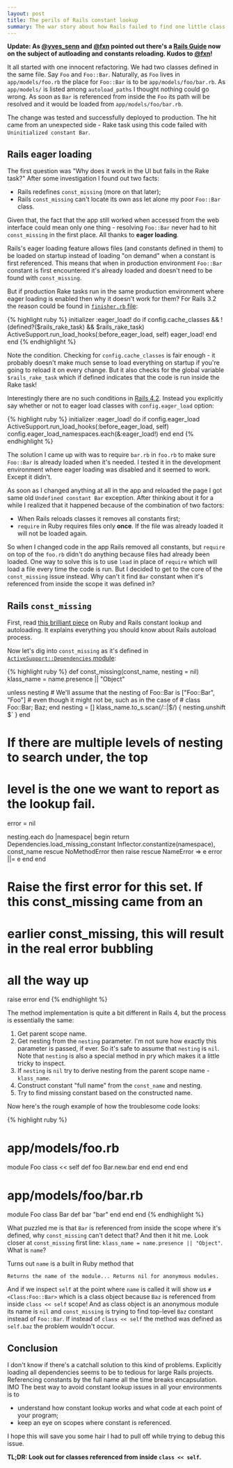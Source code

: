 ```yaml
---
layout: post
title: The perils of Rails constant lookup
summary: The war story about how Rails failed to find one little class
---
```


**Update: As [@yves_senn](https://twitter.com/yves_senn) and [@fxn](https://twitter.com/fxn) pointed out there's a [Rails Guide](http://edgeguides.rubyonrails.org/autoloading_and_reloading_constants.html#autoloading-within-singleton-classes) now on the subject of autloading and constants reloading. Kudos to [@fxn](https://twitter.com/fxn)!**

It all started with one innocent refactoring. We had two classes defined in the same file. Say `Foo` and `Foo::Bar`. Naturally, as `Foo` lives in `app/models/foo.rb` the place for `Foo::Bar` is to be `app/models/foo/bar.rb`. As `app/models/` is listed among `autoload_paths` I thought nothing could go wrong. As soon as `Bar` is referenced from inside the `Foo` its path will be resolved and it would be loaded from `app/models/foo/bar.rb`.

The change was tested and successfully deployed to production. The hit came from an unexpected side - Rake task using this code failed with `Uninitialized constant Bar`.

## Rails eager loading

The first question was "Why does it work in the UI but fails in the Rake task?" After some investigation I found out two facts:

- Rails redefines `const_missing` (more on that later);
- Rails `const_missing` can't locate its own ass let alone my poor `Foo::Bar` class.

Given that, the fact that the app still worked when accessed from the web interface could mean only one thing - resolving `Foo::Bar` never had to hit `const_missing` in the first place. All thanks to **eager loading**.

Rails's eager loading feature allows files (and constants defined in them) to be loaded on startup instead of loading "on demand" when a constant is first referenced. This means that when in production environment `Foo::Bar` constant is first encountered it's already loaded and doesn't need to be found with `const_missing`.

But if production Rake tasks run in the same production environment where eager loading is enabled then why it doesn't work for them? For Rails 3.2 the reason could be found in [`finisher.rb` file](https://github.com/rails/rails/blob/3-2-stable/railties/lib/rails/application/finisher.rb#L50-L55):

{% highlight ruby %}
initializer :eager_load! do
  if config.cache_classes && !(defined?($rails_rake_task) && $rails_rake_task)
    ActiveSupport.run_load_hooks(:before_eager_load, self)
    eager_load!
  end
end
{% endhighlight %}

Note the condition. Checking for `config.cache_classes` is fair enough - it probably doesn't make much sense to load everything on startup if you're going to reload it on every change. But it also checks for the global variable `$rails_rake_task` which if defined indicates that the code is run inside the Rake task!

Interestingly there are no such conditions in [Rails 4.2](https://github.com/rails/rails/blob/4-2-stable/railties/lib/rails/application/finisher.rb#L53-L58). Instead you explicitly say whether or not to eager load classes with `config.eager_load` option:

{% highlight ruby %}
initializer :eager_load! do
  if config.eager_load
    ActiveSupport.run_load_hooks(:before_eager_load, self)
    config.eager_load_namespaces.each(&:eager_load!)
  end
end
{% endhighlight %}

The solution I came up with was to require `bar.rb` in `foo.rb` to make sure `Foo::Bar` is already loaded when it's needed. I tested it in the development environment where eager loading was disabled and it seemed to work. Except it didn't.

As soon as I changed anything at all in the app and reloaded the page I got same old `Undefined constant Bar` exception. After thinking about it for a while I realized that it happened because of the combination of two factors:

- When Rails reloads classes it removes all constants first;
- `require` in Ruby requires files only **once**. If the file was already loaded it will not be loaded again.

So when I changed code in the app Rails removed all constants, but `require` on top of the `foo.rb` didn't do anything because files had already been loaded. One way to solve this is to use `load` in place of `require` which will load a file every time the code is run. But I decided to get to the core of the `const_missing` issue instead. Why can't it find `Bar` constant when it's referenced from inside the scope it was defined in?

## Rails `const_missing`

First, read [this brilliant piece](http://urbanautomaton.com/blog/2013/08/27/rails-autoloading-hell/) on Ruby and Rails constant lookup and autoloading. It explains everything you should know about Rails autoload process.

Now let's dig into `const_missing` as it's defined in [`ActiveSupport::Dependencies` module](https://github.com/rails/rails/blob/3-2-stable/activesupport/lib/active_support/dependencies.rb):

{% highlight ruby %}
def const_missing(const_name, nesting = nil)
  klass_name = name.presence || "Object"

  unless nesting
    # We'll assume that the nesting of Foo::Bar is ["Foo::Bar", "Foo"]
    # even though it might not be, such as in the case of
    # class Foo::Bar; Baz; end
    nesting = []
    klass_name.to_s.scan(/::|$/) { nesting.unshift $` }
  end

  # If there are multiple levels of nesting to search under, the top
  # level is the one we want to report as the lookup fail.
  error = nil

  nesting.each do |namespace|
    begin
      return Dependencies.load_missing_constant Inflector.constantize(namespace), const_name
    rescue NoMethodError then raise
    rescue NameError => e
      error ||= e
    end
  end

  # Raise the first error for this set. If this const_missing came from an
  # earlier const_missing, this will result in the real error bubbling
  # all the way up
  raise error
end
{% endhighlight %}

The method implementation is quite a bit different in Rails 4, but the process is essentially the same:

1. Get parent scope name.
2. Get nesting from the `nesting` parameter. I'm not sure how exactly this parameter is passed, if ever. So it's safe to assume that `nesting` is `nil`. Note that `nesting` is also a special method in pry which makes it a little tricky to inspect.
3. If `nesting` is `nil` try to derive nesting from the parent scope name - `klass_name`.
4. Construct constant "full name" from the `const_name` and nesting.
5. Try to find missing constant based on the constructed name.

Now here's the rough example of how the troublesome code looks:

{% highlight ruby %}
# app/models/foo.rb

module Foo
  class << self
    def foo
        Bar.new.bar
      end
    end
  end
end

# app/models/foo/bar.rb

module Foo
  class Bar
    def bar
      "bar"
    end
  end
end
{% endhighlight %}

What puzzled me is that `Bar` is referenced from inside the scope where it's defined, why `const_missing` can't detect that? And then it hit me. Look closer at `const_missing` first line: `klass_name = name.presence || "Object"`. What is `name`?

Turns out `name` is a built in Ruby method that

    Returns the name of the module... Returns nil for anonymous modules.

And if we inspect `self` at the point where `name` is called it will show us `#<Class:Foo::Bar>` which is a class object because `Baz` is referenced from inside `class << self` scope! And as class object is an anonymous module its name is `nil` and `const_missing` is trying to find top-level `Baz` constant instead of `Foo::Bar`. If instead of `class << self` the method was defined as `self.baz` the problem wouldn't occur.

## Conclusion

I don't know if there's a catchall solution to this kind of problems. Explicitly loading all dependencies seems to be to tedious for large Rails projects. Referencing constants by the full name all the time breaks encapsulation. IMO The best way to avoid constant lookup issues in all your environments is to

- understand how constant lookup works and what code at each point of your program;
- keep an eye on scopes where constant is referenced.

I hope this will save you some hair I had to pull off while trying to debug this issue.


**TL;DR: Look out for classes referenced from inside `class << self`.**
